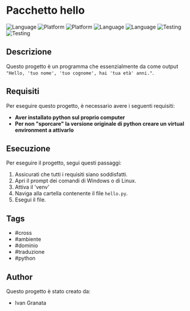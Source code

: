 # Pacchetto hello


![Language](https://img.shields.io/badge/Spellcheck-Pass-blue?style=flat)
![Platform](https://img.shields.io/badge/OS%20platform%20supported-Windows-purple?style=flat)
![Platform](https://img.shields.io/badge/OS%20platform%20supported-Linux-purple?style=flat)
![Language](https://img.shields.io/badge/Language-Python-black?style=flat)
![Language](https://img.shields.io/badge/Language-Mark_Down-black?style=flat)
![Testing](https://img.shields.io/badge/PEP8%20CheckOnline-Passed-gold)
![Testing](https://img.shields.io/badge/Test-Pass-silver)


## Descrizione

Questo progetto è un programma che essenzialmente da come output `"Hello, 'tuo nome', 'tuo cognome', hai 'tua età' anni."`.

## Requisiti

Per eseguire questo progetto, è necessario avere i seguenti requisiti:

- **Aver installato python sul proprio computer**
-  **Per non "sporcare" la versione originale di python creare un virtual environment a attivarlo**

## Esecuzione

Per eseguire il progetto, segui questi passaggi:

1. Assicurati che tutti i requisiti siano soddisfatti.
2. Apri il prompt dei comandi di Windows o di Linux.
3. Attiva il 'venv'
4. Naviga alla cartella contenente il file `hello.py`.
5. Esegui il file.

## Tags

- #cross
- #ambiente
- #dominio
- #traduzione
- #python

## Author

Questo progetto è stato creato da:

- Ivan Granata
